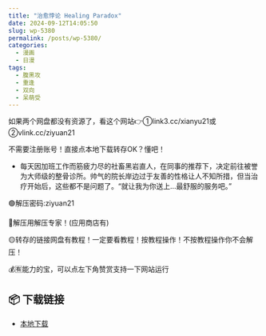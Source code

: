 ```yaml
---
title: "治愈悖论 Healing Paradox"
date: 2024-09-12T14:05:50
slug: wp-5380
permalink: /posts/wp-5380/
categories:
  - 漫画
  - 日漫
tags:
  - 腹黑攻
  - 重逢
  - 双向
  - 呆萌受
---
```


如果两个网盘都没有资源了，看这个网站👉①link3.cc/xianyu21或②vlink.cc/ziyuan21

不需要注册账号！直接点本地下载转存OK？懂吧！

*   每天因加班工作而筋疲力尽的社畜黑岩直人，在同事的推荐下，决定前往被誉为大师级的整骨诊所。帅气的院长岸边过于友善的性格让人不知所措，但当治疗开始后，这些都不是问题了。“就让我为你送上…最舒服的服务吧。”

🟢解压密码:ziyuan21

🔵解压用解压专家！(应用商店有)

🟡转存的链接网盘有教程！一定要看教程！按教程操作！不按教程操作你不会解压！

💰🈶能力的宝，可以点左下角赞赏支持一下网站运行

## 📦 下载链接
- [本地下载](https://blziyuan21.com/pay-download/5380?key=5bc596651b&down_id=0)

